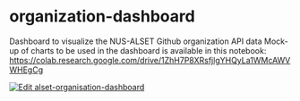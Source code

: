 # organization-dashboard
Dashboard to  visualize the NUS-ALSET Github organization API data
Mock-up of charts to be used in the dashboard is available in this notebook: https://colab.research.google.com/drive/1ZhH7P8XRsfjlgYHQyLa1WMcAWVWHEgCg



<a href="https://codesandbox.io/s/github/yanrongabc/organization-dashboard/tree/master/alset-organisation-dashboard/src">
  <img alt="Edit alset-organisation-dashboard" src="https://codesandbox.io/static/img/play-codesandbox.svg">
</a>


